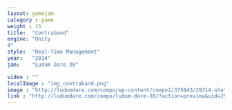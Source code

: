 ```yaml
---
layout: gamejam
category : game
weight : 15
title:  "Contraband"
engine: "Unity
4"
style:  "Real-Time Management"
year:   "2014"
jam:    "Ludum Dare 30"

video : ""
localImage : "img_contraband.png"
image : "http://ludumdare.com/compo/wp-content/compo2/375043/29314-shot1.png"
link : "http://ludumdare.com/compo/ludum-dare-30/?action=preview&uid=29314"
---
```


